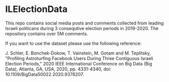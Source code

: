 # ILElectionData

This repo contains social media posts and comments collected from leading Israeli politicans during 3 consequtive election periods in 2019-2020. The repository contains over 5M comments.

If you want to use the dataset please use the following reference:

J. Schler, E. Bonchek-Dokow, T. Vainstein, M. Gotam and M. Teplitsky, "Profiling Astroturfing Facebook Users During Three Contiguous Israeli Election Periods," 2020 IEEE International Conference on Big Data (Big Data), Atlanta, GA, USA, 2020, pp. 4331-4340, doi: 10.1109/BigData50022.2020.9378207.


